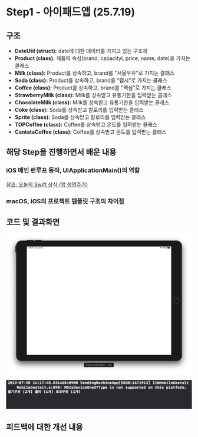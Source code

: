 # Step1 - 아이패드앱 (25.7.19)

## 구조

- **DateUtil (struct):** date에 대한 데이터를 가지고 있는 구조체
- **Product (class):** 제품의 속성(brand, capacityl, price, name, date)을 가지는 클래스
- **Milk (class):** Product를 상속하고, brand를 "서울우유"로 가지는 클래스
- **Soda (class):** Product를 상속하고, brand를 "팹시"로 가지는 클래스
- **Coffee (class):** Product를 상속하고, brand를 "맥심"로 가지는 클래스
- **StrawberryMilk (class):** Milk를 상속받고 유통기한을 입력받는 클래스
- **ChocolateMilk (class):** Milk를 상속받고 유통기한을 입력받는 클래스
- **Coke (class):** Soda를 상속받고 칼로리를 입력받는 클래스
- **Sprite (class):** Soda를 상속받고 칼로리를 입력받는 클래스
- **TOPCoffee (class):** Coffee를 상속받고 온도를 입력받는 클래스
- **CantataCoffee (class):** Coffee를 상속받고 온도를 입력받는 클래스

## 해당 Step을 진행하면서 배운 내용

### iOS 메인 런루프 동작, UIApplicationMain()의 역할

[참조: 오늘의 Swift 상식 (앱 생명주기)](https://medium.com/@jgj455/오늘의-swift-상식-앱-생명주기-878dfe51d182)

### macOS, iOS의 프로젝트 템플릿 구조의 차이점

### 

## 코드 및 결과화면

![Step1_result_simulator](Assets/Step1_result_simulator.png)

![Step1_result](Assets/Step1_result.png)

## 피드백에 대한 개선 내용





